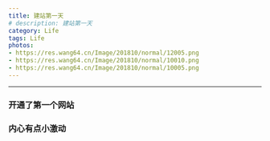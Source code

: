 ```yaml
---
title: 建站第一天
# description: 建站第一天
category: Life
tags: Life
photos:
- https://res.wang64.cn/Image/201810/normal/12005.png
- https://res.wang64.cn/Image/201810/normal/10010.png
- https://res.wang64.cn/Image/201810/normal/10005.png
---
```


-----

### 开通了第一个网站
### 内心有点小激动